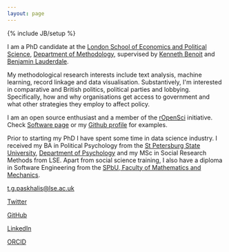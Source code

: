 ```yaml
---
layout: page
---
```

{% include JB/setup %}

I am a PhD candidate at the [London School of Economics and Political Science](http://www.lse.ac.uk), [Department of Methodology](http://www.lse.ac.uk/methodology/), supervised by [Kenneth Benoit](http://www.kenbenoit.net/) and [Benjamin Lauderdale](http://www.benjaminlauderdale.net/). 

My methodological research interests include text analysis, machine learning, record linkage and data visualisation. Substantively, I'm interested in comparative and British politics, political parties and lobbying. Specifically, how and why organisations get access to government and what other strategies they employ to affect policy.

I am an open source enthusiast and a member of the [rOpenSci](https://ropensci.org/) initiative. Check [Software page](/software) or my [Github profile](https://github.com/tpaskhalis/) for examples.

Prior to starting my PhD I have spent some time in data science industry. I received my BA in Political Psychology from the [St Petersburg State University](http://english.spbu.ru/), [Department of Psychology](http://www.psy.spbu.ru/english-version) and my MSc in Social Research Methods from LSE. Apart from social science training, I also have a diploma in Software Engineering from the [SPbU, Faculty of Mathematics and Mechanics](http://www.math.spbu.ru/eng/).

<a href="mailto:{{ site.email }}" target="_blank" rel="noopener noreferrer"><i class="fas fa-envelope-square"></i>t.g.paskhalis@lse.ac.uk</a>

<a href="https://twitter.com/{{ site.twitter }}" target="_blank" rel="noopener noreferrer"><i class="fab fa-twitter-square"></i>Twitter</a>

<a href="https://github.com/{{ site.github }}" target="_blank" rel="noopener noreferrer"><i class="fab fa-github-square"></i>GitHub</a>

<a href="https://linkedin.com/in/{{ site.linkedin }}" target="_blank" rel="noopener noreferrer"><i class="fab fa-linkedin"></i>LinkedIn</a>

<a href="https://orcid.org/{{ site.orcid }}" target="_blank" rel="noopener noreferrer"><i class="ai ai-fw ai-orcid-square"></i>ORCID</a>


